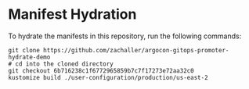 # Manifest Hydration

To hydrate the manifests in this repository, run the following commands:

```shell
git clone https://github.com/zachaller/argocon-gitops-promoter-hydrate-demo
# cd into the cloned directory
git checkout 6b716238c1f6772965859b7c7f17273e72aa32c0
kustomize build ./user-configuration/production/us-east-2
```
